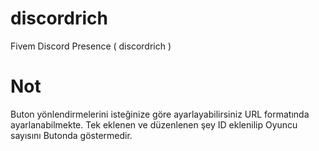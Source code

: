 # discordrich
Fivem Discord Presence ( discordrich )

# Not
Buton yönlendirmelerini isteğinize göre ayarlayabilirsiniz URL formatında ayarlanabilmekte.
Tek eklenen ve düzenlenen şey ID eklenilip Oyuncu sayısını Butonda göstermedir.
